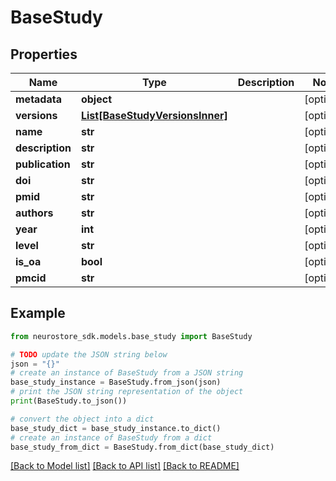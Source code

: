 # BaseStudy


## Properties

Name | Type | Description | Notes
------------ | ------------- | ------------- | -------------
**metadata** | **object** |  | [optional] 
**versions** | [**List[BaseStudyVersionsInner]**](BaseStudyVersionsInner.md) |  | [optional] 
**name** | **str** |  | [optional] 
**description** | **str** |  | [optional] 
**publication** | **str** |  | [optional] 
**doi** | **str** |  | [optional] 
**pmid** | **str** |  | [optional] 
**authors** | **str** |  | [optional] 
**year** | **int** |  | [optional] 
**level** | **str** |  | [optional] 
**is_oa** | **bool** |  | [optional] 
**pmcid** | **str** |  | [optional] 

## Example

```python
from neurostore_sdk.models.base_study import BaseStudy

# TODO update the JSON string below
json = "{}"
# create an instance of BaseStudy from a JSON string
base_study_instance = BaseStudy.from_json(json)
# print the JSON string representation of the object
print(BaseStudy.to_json())

# convert the object into a dict
base_study_dict = base_study_instance.to_dict()
# create an instance of BaseStudy from a dict
base_study_from_dict = BaseStudy.from_dict(base_study_dict)
```
[[Back to Model list]](../README.md#documentation-for-models) [[Back to API list]](../README.md#documentation-for-api-endpoints) [[Back to README]](../README.md)


